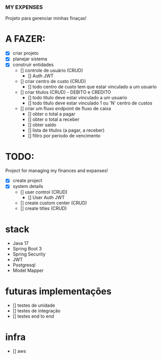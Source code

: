 ### MY EXPENSES

Projeto para gerenciar minhas finaças!

# A FAZER:
- [x] criar projeto
- [x] planejar sistema
- [x] construir entidades
  - [] controle de usuário (CRUD)
    - []  Auth JWT
  - [] criar centro de custo (CRUD)
    - [] todo centro de custo tem que estar vinculado a um usuario
  - [] criar titulos (CRUD) - DEBITO e CREDITO
    - [] todo titulo deve estar vinculado a um usuario
    - [] todo titulo deve estar vinculado 1 ou 'N' centro de custos
  - [] criar um fluxo endpoint de fluxo de caixa
    - [] obter o total a pagar
    - [] obter o total a receber
    - [] obter saldo
    - [] lista de titulos (a pagar, a receber)
    - [] filtro por periodo de vencimento

# TODO:
Project for managing my finances and expanses!

- [x] create project
- [x] system details
    - [] user control (CRUD)
        - [] User Auth JWT
    - [] create custom center (CRUD)
    - [] create titles (CRUD)


# stack

- Java 17
- Spring Boot 3
- Spring Security
- JWT
- Postgresql
- Model Mapper

# futuras implementações

- [] testes de unidade
- [] testes de integração
- [] testes end to end

# infra
- [] aws